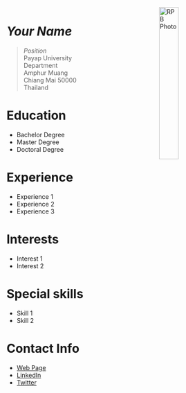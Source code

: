 <img src="http://rbatzing.github.io/img/bob5.png" alt="RPB Photo" align="right" width="30%"/>

# _Your Name_
> _Position_<br />
> Payap University<br />
> Department<br />
> Amphur Muang<br />
> Chiang Mai 50000<br />
> Thailand<br />

# Education
* Bachelor Degree
* Master Degree
* Doctoral Degree

# Experience
* Experience 1
* Experience 2
* Experience 3

# Interests
* Interest 1
* Interest 2

# Special skills
* Skill 1 
* Skill 2

# Contact Info
* [Web Page](https://loginname.github.io)
* [LinkedIn](https://www.linkedin.com/in/LinkedinAccountName)
* [Twitter](https://twitter.com/twittername)
